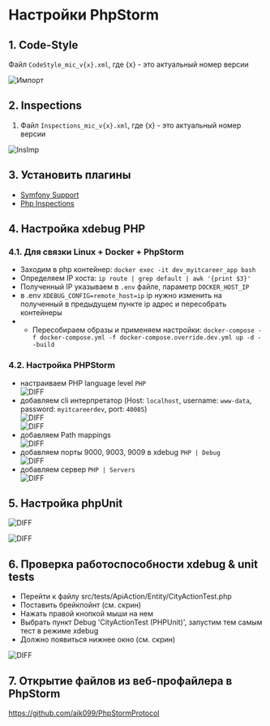 # Настройки PhpStorm

## 1. Code-Style
Файл `CodeStyle_mic_v{x}.xml`, где {x} - это актуальный номер версии

![Импорт](images/phpstorm_import_cs.png)

## 2. Inspections
1. Файл `Inspections_mic_v{x}.xml`, где {x} - это актуальный номер версии

![InsImp](images/phpstorm_import_insp.png)

## 3. Установить плагины
- [Symfony Support](https://plugins.jetbrains.com/plugin/7219-symfony-support/)
- [Php Inspections](https://plugins.jetbrains.com/plugin/7622-php-inspections-ea-extended-)

## 4. Настройка xdebug PHP
### 4.1. Для связки Linux + Docker + PhpStorm
- Заходим в php контейнер: `docker exec -it dev_myitcareer_app bash`
- Определяем IP хоста: `ip route | grep default | awk '{print $3}'`
- Полученный IP указываем в `.env` файле, параметр `DOCKER_HOST_IP`
- в .env `XDEBUG_CONFIG=remote_host=ip` ip нужно изменить на полученный в предыдущем пункте ip адрес и пересобрать контейнеры
- - Пересобираем образы и применяем настройки: `docker-compose -f docker-compose.yml -f docker-compose.override.dev.yml up -d --build`

### 4.2. Настройка PHPStorm
- настраиваем PHP language level `PHP`  
  ![DIFF](images/php-settings.png)
- добавляем cli интерпретатор (Host: `localhost`, username: `www-data`, password: `myitcareerdev`, port: `40085`)  
  ![DIFF](images/cli-settings.png)  
  ![DIFF](images/cli-settings_2.png)
- добавляем Path mappings  
  ![DIFF](images/map-settings.png)
- добавляем порты 9000, 9003, 9009 в xdebug `PHP | Debug`  
  ![DIFF](images/xdebug-settings_2.png)
- добавляем сервер `PHP | Servers`  
  ![DIFF](images/server-settings.png) 

## 5. Настройка phpUnit
![DIFF](images/phpunit_1.png)

![DIFF](images/phpunit_2.png)

## 6. Проверка работоспособности xdebug & unit tests
- Перейти к файлу src/tests/ApiAction/Entity/CityActionTest.php
- Поставить брейкпойнт (см. скрин)
- Нажать правой кнопкой мыши на нем
- Выбрать пункт Debug 'CityActionTest (PHPUnit)', запустим тем самым тест в режиме xdebug
- Должно появиться нижнее окно (см. скрин)

![DIFF](images/check_phpunit_xdebug.png)

## 7. Открытие файлов из веб-профайлера в PhpStorm
https://github.com/aik099/PhpStormProtocol

